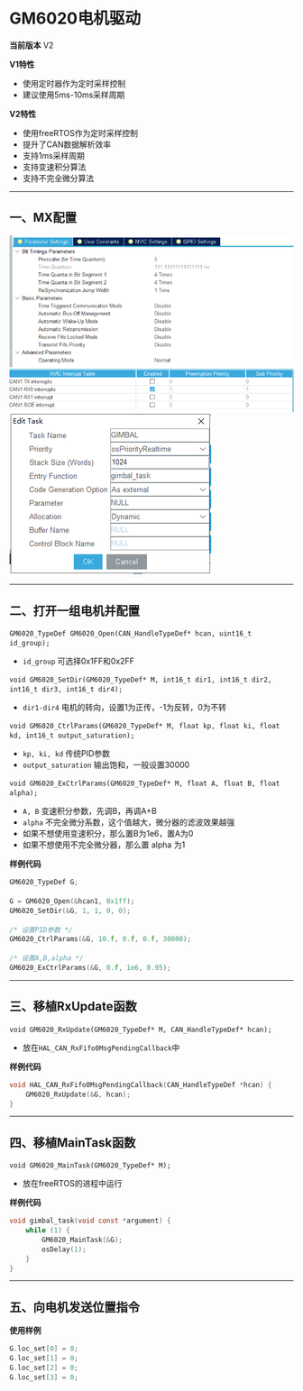 # GM6020电机驱动

**当前版本**
V2

**V1特性**
* 使用定时器作为定时采样控制
* 建议使用5ms-10ms采样周期

**V2特性**
* 使用freeRTOS作为定时采样控制
* 提升了CAN数据解析效率
* 支持1ms采样周期
* 支持变速积分算法
* 支持不完全微分算法

---

## 一、MX配置

![img1](https://github.com/RainFromCN/rm_aboard_driver/blob/master/GM6020/img1.png)
![img2](https://github.com/RainFromCN/rm_aboard_driver/blob/master/GM6020/img2.png)
![img3](https://github.com/RainFromCN/rm_aboard_driver/blob/master/GM6020/img3.png)

---

## 二、打开一组电机并配置

`GM6020_TypeDef GM6020_Open(CAN_HandleTypeDef* hcan, uint16_t id_group);`
- `id_group` 可选择0x1FF和0x2FF

`void GM6020_SetDir(GM6020_TypeDef* M, int16_t dir1, int16_t dir2, int16_t dir3, int16_t dir4);`
- `dir1-dir4` 电机的转向，设置1为正传，-1为反转，0为不转

`void GM6020_CtrlParams(GM6020_TypeDef* M, float kp, float ki, float kd, int16_t output_saturation);`
- `kp, ki, kd` 传统PID参数
- `output_saturation` 输出饱和，一般设置30000

`void GM6020_ExCtrlParams(GM6020_TypeDef* M, float A, float B, float alpha);`
- `A, B` 变速积分参数，先调B，再调A+B
- `alpha` 不完全微分系数，这个值越大，微分器的滤波效果越强
- 如果不想使用变速积分，那么置B为1e6，置A为0
- 如果不想使用不完全微分器，那么置 alpha 为1

**样例代码**
```c
GM6020_TypeDef G;

G = GM6020_Open(&hcan1, 0x1ff);
GM6020_SetDir(&G, 1, 1, 0, 0);

/* 设置PID参数 */
GM6020_CtrlParams(&G, 10.f, 0.f, 0.f, 30000);

/* 设置A,B,alpha */
GM6020_ExCtrlParams(&G, 0.f, 1e6, 0.95);
```

---

## 三、移植RxUpdate函数

`void GM6020_RxUpdate(GM6020_TypeDef* M, CAN_HandleTypeDef* hcan);`
- 放在`HAL_CAN_RxFifo0MsgPendingCallback`中

**样例代码**
```c
void HAL_CAN_RxFifo0MsgPendingCallback(CAN_HandleTypeDef *hcan) {
	GM6020_RxUpdate(&G, hcan);
}
```

---

## 四、移植MainTask函数

`void GM6020_MainTask(GM6020_TypeDef* M);`
- 放在freeRTOS的进程中运行

**样例代码**
```c
void gimbal_task(void const *argument) {
	while (1) {
		GM6020_MainTask(&G);
		osDelay(1);
	}
}
```

---

## 五、向电机发送位置指令

**使用样例**
```c
G.loc_set[0] = 0;
G.loc_set[1] = 0;
G.loc_set[2] = 0;
G.loc_set[3] = 0;
```